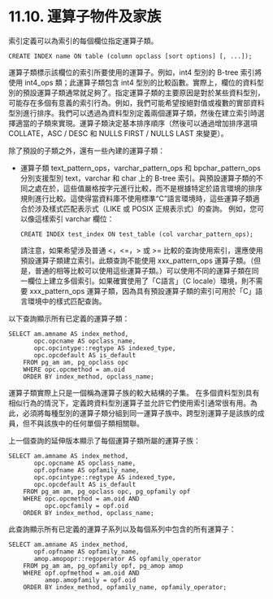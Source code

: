 # 11.10. 運算子物件及家族

索引定義可以為索引的每個欄位指定運算子類。

```text
CREATE INDEX name ON table (column opclass [sort options] [, ...]);
```

運算子類標示該欄位的索引所要使用的運算子。例如，int4 型別的 B-tree 索引將使用 int4\_ops 類；此運算子類包含 int4 型別的比較函數。實際上，欄位的資料型別的預設運算子類通常就足夠了。指定運算子類的主要原因是對於某些資料型別，可能存在多個有意義的索引行為。例如，我們可能希望按絕對值或複數的實部資料型別進行排序。我們可以透過為資料型別定義兩個運算子類，然後在建立索引時選擇適當的子類來實現。運算子類決定基本排序順序（然後可以通過增加排序選項 COLLATE，ASC / DESC 和 NULLS FIRST / NULLS LAST 來變更）。

除了預設的子類之外，還有一些內建的運算子類：

* 運算子類 text\_pattern\_ops，varchar\_pattern\_ops 和 bpchar\_pattern\_ops 分別支援型別 text，varchar 和 char 上的 B-tree 索引。與預設運算子類的不同之處在於，這些值嚴格按字元進行比較，而不是根據特定於語言環境的排序規則進行比較。這使得當資料庫不使用標準“C”語言環境時，這些運算子類適合於涉及樣式匹配表示式（LIKE 或 POSIX 正規表示式）的查詢。 例如，您可以像這樣索引 varchar 欄位：

  ```text
  CREATE INDEX test_index ON test_table (col varchar_pattern_ops);
  ```

  請注意，如果希望涉及普通 &lt;，&lt;=，&gt; 或 &gt;= 比較的查詢使用索引，還應使用預設運算子類建立索引。此類查詢不能使用 xxx\_pattern\_ops 運算子類。（但是，普通的相等比較可以使用這些運算子類。）可以使用不同的運算子類在同一欄位上建立多個索引。如果確實使用了「C語言」（C locale）環境，則不需要 xxx\_pattern\_ops 運算子類，因為具有預設運算子類的索引可用於「C」語言環境中的樣式匹配查詢。

以下查詢顯示所有已定義的運算子類：

```text
SELECT am.amname AS index_method,
       opc.opcname AS opclass_name,
       opc.opcintype::regtype AS indexed_type,
       opc.opcdefault AS is_default
    FROM pg_am am, pg_opclass opc
    WHERE opc.opcmethod = am.oid
    ORDER BY index_method, opclass_name;
```

運算子類實際上只是一個稱為運算子族的較大結構的子集。 在多個資料型別具有相似行為的情況下，定義跨資料型別運算子並允許它們使用索引通常很有用。為此，必須將每種型別的運算子類分組到同一運算子族中。跨型別運算子是該族的成員，但不與該族中的任何單個子類相關聯。

上一個查詢的延伸版本顯示了每個運算子類所屬的運算子族：

```text
SELECT am.amname AS index_method,
       opc.opcname AS opclass_name,
       opf.opfname AS opfamily_name,
       opc.opcintype::regtype AS indexed_type,
       opc.opcdefault AS is_default
    FROM pg_am am, pg_opclass opc, pg_opfamily opf
    WHERE opc.opcmethod = am.oid AND
          opc.opcfamily = opf.oid
    ORDER BY index_method, opclass_name;
```

此查詢顯示所有已定義的運算子系列以及每個系列中包含的所有運算子：

```text
SELECT am.amname AS index_method,
       opf.opfname AS opfamily_name,
       amop.amopopr::regoperator AS opfamily_operator
    FROM pg_am am, pg_opfamily opf, pg_amop amop
    WHERE opf.opfmethod = am.oid AND
          amop.amopfamily = opf.oid
    ORDER BY index_method, opfamily_name, opfamily_operator;
```

